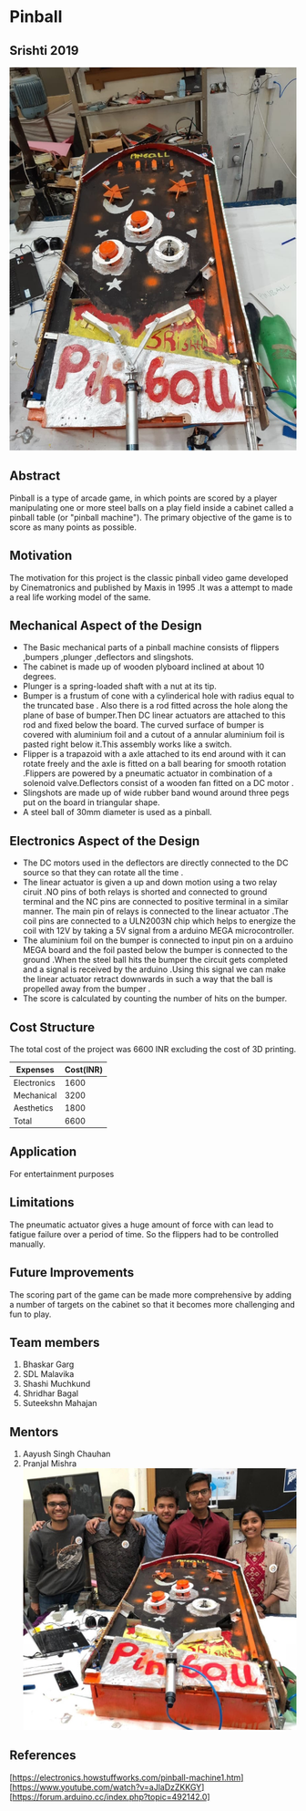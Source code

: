 # Pinball
## Srishti 2019
![pinball](https://github.com/ShridharBagal/Pinball/blob/master/Images%20and%20videos/Images/pinball.jpg)
##  Abstract 
 Pinball is a type of arcade game, in which points are scored by a player manipulating one or more steel balls on a play field inside a cabinet called a pinball table (or "pinball machine"). The primary objective of the game is to score as many points as possible. 
##  Motivation
 The motivation for this project is the classic pinball video game developed by Cinematronics and published by Maxis in 1995 .It was a attempt to made a real life  working model of the same. 
##  Mechanical Aspect of the Design
- The Basic mechanical parts of a pinball machine consists of flippers ,bumpers ,plunger ,deflectors and slingshots.
- The cabinet is made up of wooden plyboard inclined at about 10 degrees.
- Plunger is a spring-loaded shaft with a nut at its tip.
- Bumper is a frustum of cone with a cylinderical hole with radius equal to the truncated base . Also there is a rod fitted across the hole along the plane of base of bumper.Then DC linear actuators are attached to this rod and fixed below the board. The curved surface of bumper is covered with aluminium foil and a cutout of a annular aluminium foil is pasted right below it.This assembly works like a switch. 
- Flipper is a trapazoid with a axle attached to its end around with it can rotate freely and the axle is fitted on a ball bearing for smooth rotation .Flippers are powered by a pneumatic actuator in combination of a solenoid valve.Deflectors consist of a wooden fan fitted on a DC motor .
- Slingshots are made up of wide rubber band wound around three pegs put on the board in triangular shape.
- A steel ball of 30mm diameter is used as a pinball.
##  Electronics Aspect of the Design
- The DC motors used in the deflectors are directly connected to the DC source so that they can rotate all the time .
- The linear actuator is given a up and down motion using a two relay ciruit .NO pins of both relays is shorted and connected to ground terminal and the NC pins are connected to positive terminal in a similar manner. The main pin of relays is connected to the linear actuator .The coil pins are connected to a ULN2003N chip which helps to energize the coil with 12V by taking a 5V signal from a arduino  MEGA microcontroller.
- The aluminium foil on the bumper is connected to input pin on a arduino MEGA board and the foil pasted below the bumper is connected to the ground .When the steel ball hits the bumper the circuit gets completed and a signal is received by the arduino .Using this signal we can make the linear actuator retract downwards in such a way that the ball is propelled away from the bumper .
- The score is calculated by counting the number of hits on the bumper. 
##  Cost Structure
 The total cost of the project was 6600 INR excluding the cost of 3D printing.
 
 |  Expenses       | Cost(INR)   | 
 |-----------------|-------------|
 | Electronics    |  1600   |
 | Mechanical     |  3200   |
 | Aesthetics     |  1800   |
 | Total   |  6600   |

##  Application 
 For entertainment purposes 
##  Limitations
 The pneumatic actuator gives a huge amount of force with can lead to fatigue failure over a period of time. So the flippers had to be controlled manually.
##  Future Improvements
The scoring part of the game can be made more comprehensive by adding a number of targets on the cabinet so that it becomes more challenging and fun to play.
##  Team members
1. Bhaskar Garg
2. SDL Malavika
3. Shashi Muchkund
4. Shridhar Bagal
6. Suteekshn Mahajan
##  Mentors 
1. Aayush Singh Chauhan
2. Pranjal Mishra
![pinballteam](https://github.com/ShridharBagal/Pinball/blob/master/Images%20and%20videos/Images/pinballWithTeam.jpg)
## References
[https://electronics.howstuffworks.com/pinball-machine1.htm]
[https://www.youtube.com/watch?v=aJlaDzZKKGY]
[https://forum.arduino.cc/index.php?topic=492142.0]